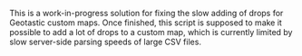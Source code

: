 This is a work-in-progress solution for fixing the slow adding of drops for Geotastic custom maps. Once finished, this script is supposed to make it possible to add a lot of drops to a custom map, which is currently limited by slow server-side parsing speeds of large CSV files.
